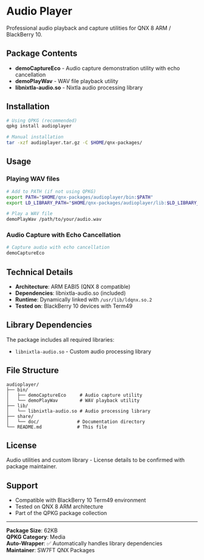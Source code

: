 # Audio Player

Professional audio playback and capture utilities for QNX 8 ARM / BlackBerry 10.

## Package Contents

- **demoCaptureEco** - Audio capture demonstration utility with echo cancellation
- **demoPlayWav** - WAV file playback utility
- **libnixtla-audio.so** - Nixtla audio processing library

## Installation

```bash
# Using QPKG (recommended)
qpkg install audioplayer

# Manual installation
tar -xzf audioplayer.tar.gz -C $HOME/qnx-packages/
```

## Usage

### Playing WAV files
```bash
# Add to PATH (if not using QPKG)
export PATH="$HOME/qnx-packages/audioplayer/bin:$PATH"
export LD_LIBRARY_PATH="$HOME/qnx-packages/audioplayer/lib:$LD_LIBRARY_PATH"

# Play a WAV file
demoPlayWav /path/to/your/audio.wav
```

### Audio Capture with Echo Cancellation
```bash
# Capture audio with echo cancellation
demoCaptureEco
```

## Technical Details

- **Architecture**: ARM EABI5 (QNX 8 compatible)
- **Dependencies**: libnixtla-audio.so (included)
- **Runtime**: Dynamically linked with `/usr/lib/ldqnx.so.2`
- **Tested on**: BlackBerry 10 devices with Term49

## Library Dependencies

The package includes all required libraries:
- `libnixtla-audio.so` - Custom audio processing library

## File Structure

```
audioplayer/
├── bin/
│   ├── demoCaptureEco     # Audio capture utility
│   └── demoPlayWav        # WAV playback utility
├── lib/
│   └── libnixtla-audio.so # Audio processing library
├── share/
│   └── doc/              # Documentation directory
└── README.md             # This file
```

## License

Audio utilities and custom library - License details to be confirmed with package maintainer.

## Support

- Compatible with BlackBerry 10 Term49 environment
- Tested on QNX 8 ARM architecture
- Part of the QPKG package collection

---

**Package Size**: 62KB  
**QPKG Category**: Media  
**Auto-Wrapper**: ✅ Automatically handles library dependencies  
**Maintainer**: SW7FT QNX Packages 